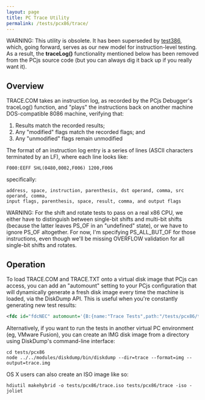 ```yaml
---
layout: page
title: PC Trace Utility
permalink: /tests/pcx86/trace/
---
```


WARNING: This utility is obsolete.  It has been superseded by [test386](/tests/pcx86/80386/),
which, going forward, serves as our new model for instruction-level testing.  As a result,
the **traceLog()** functionality mentioned below has been removed from the PCjs source code
(but you can always dig it back up if you really want it).

Overview
---

TRACE.COM takes an instruction log, as recorded by the PCjs Debugger's traceLog() function, and
"plays" the instructions back on another machine DOS-compatible 8086 machine, verifying that:

 1. Results match the recorded results;
 2. Any "modified" flags match the recorded flags; and
 3. Any "unmodified" flags remain unmodified

The format of an instruction log entry is a series of lines (ASCII characters terminated by an LF),
where each line looks like:

	F000:EEFF SHL(0480,0002,F006) 1200,F006

specifically:

	address, space, instruction, parenthesis, dst operand, comma, src operand, comma,
	input flags, parenthesis, space, result, comma, and output flags

WARNING: For the shift and rotate tests to pass on a real x86 CPU, we either have to distinguish
between single-bit shifts and multi-bit shifts (because the latter leaves PS_OF in an "undefined"
state), or we have to ignore PS_OF altogether.  For now, I'm specifying PS_ALL_BUT_OF for those
instructions, even though we'll be missing OVERFLOW validation for all single-bit shifts and rotates.

Operation
---

To load TRACE.COM and TRACE.TXT onto a virtual disk image that PCjs can access, you can add an
"automount" setting to your PCjs <fdc> configuration that will dynamically generate a fresh disk image
every time the machine is loaded, via the DiskDump API.  This is useful when you're constantly
generating new test results:

```xml
<fdc id="fdcNEC" automount='{B:{name:"Trace Tests",path:"/tests/pcx86/trace/trace.com;trace.txt"}}'/>
```

Alternatively, if you want to run the tests in another virtual PC environment (eg, VMware Fusion),
you can create an IMG disk image from a directory using DiskDump's command-line interface:

	cd tests/pcx86
	node ../../modules/diskdump/bin/diskdump --dir=trace --format=img --output=trace.img
 
OS X users can also create an ISO image like so:

	hdiutil makehybrid -o tests/pcx86/trace.iso tests/pcx86/trace -iso -joliet
